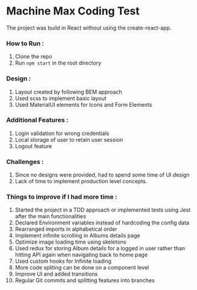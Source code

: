 # Machine Max Coding Test

The project was build in React without using the create-react-app.

### How to Run :

1. Clone the repo
2. Run `npm start` in the root directory

### Design :

1. Layout created by following BEM approach
2. Used scss to implement basic layout
3. Used MaterialUI elements for Icons and Form Elements

### Additional Features :

1. Login validation for wrong credentials
2. Local storage of user to retain user session
3. Logout feature

### Challenges :

1. Since no designs were provided, had to spend some time of UI design
2. Lack of time to implement production level concepts.

### Things to improve if I had more time :

1. Started the project in a TDD approach or implemented tests using Jest after the main functionalities
2. Declared Environment variables instead of hardcoding the config data
3. Rearranged imports in alphabetical order
4. Implement infinite scrolling in Albums details page
5. Optimize image loading time using skeletons
6. Used redux for storing Album details for a logged in user rather than hitting API again when navigating back to home page
7. Used custom hooks for Infinite loading
8. More code spliting can be done on a component level
9. Improve UI and added transitions
10. Regular Git commits and splitting features into branches

